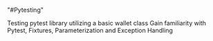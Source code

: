"#Pytesting"

Testing pytest library utilizing a basic wallet class
Gain familiarity with Pytest, Fixtures, Parameterization and Exception Handling
